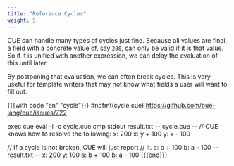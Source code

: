 ```yaml
---
title: "Reference Cycles"
weight: 5
---
```


CUE can handle many types of cycles just fine.
Because all values are final, a field with a concrete value of, say `200`,
can only be valid if it is that value.
So if it is unified with another expression, we can delay the evaluation of
this until later.

By postponing that evaluation, we can often break cycles.
This is very useful for template writers that may not know what fields
a user will want to fill out.

{{{with code "en" "cycle"}}}
#nofmt(cycle.cue) https://github.com/cue-lang/cue/issues/722

exec cue eval -i -c cycle.cue
cmp stdout result.txt
-- cycle.cue --
// CUE knows how to resolve the following:
x: 200
x: y + 100
y: x - 100

// If a cycle is not broken, CUE will just report
// it.
a: b + 100
b: a - 100
-- result.txt --
x: 200
y: 100
a: b + 100
b: a - 100
{{{end}}}
